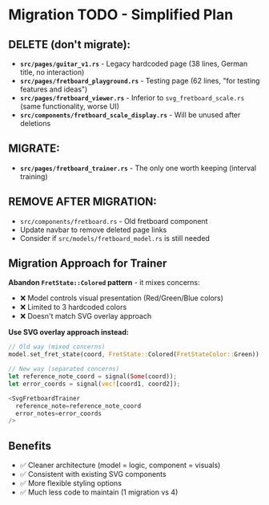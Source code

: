 # Migration TODO - Simplified Plan

## DELETE (don't migrate):
- **`src/pages/guitar_v1.rs`** - Legacy hardcoded page (38 lines, German title, no interaction)
- **`src/pages/fretboard_playground.rs`** - Testing page (62 lines, "for testing features and ideas")  
- **`src/pages/fretboard_viewer.rs`** - Inferior to `svg_fretboard_scale.rs` (same functionality, worse UI)
- **`src/components/fretboard_scale_display.rs`** - Will be unused after deletions

## MIGRATE:
- **`src/pages/fretboard_trainer.rs`** - The only one worth keeping (interval training)

## REMOVE AFTER MIGRATION:
- `src/components/fretboard.rs` - Old fretboard component
- Update navbar to remove deleted page links
- Consider if `src/models/fretboard_model.rs` is still needed

## Migration Approach for Trainer

**Abandon `FretState::Colored` pattern** - it mixes concerns:
- ❌ Model controls visual presentation (Red/Green/Blue colors)
- ❌ Limited to 3 hardcoded colors
- ❌ Doesn't match SVG overlay approach

**Use SVG overlay approach instead:**
```rust
// Old way (mixed concerns)
model.set_fret_state(coord, FretState::Colored(FretStateColor::Green));

// New way (separated concerns)
let reference_note_coord = signal(Some(coord));
let error_coords = signal(vec![coord1, coord2]);

<SvgFretboardTrainer 
  reference_note=reference_note_coord
  error_notes=error_coords 
/>
```

## Benefits
- ✅ Cleaner architecture (model = logic, component = visuals)
- ✅ Consistent with existing SVG components  
- ✅ More flexible styling options
- ✅ Much less code to maintain (1 migration vs 4)
